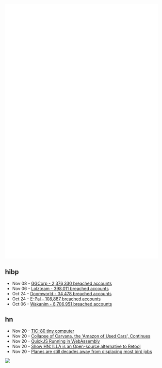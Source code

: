 ![Metrics](https://raw.githubusercontent.com/phixion/phixion/master/metrics.svg)

## hibp

<!--
for https://github.com/phixion/phixion/blob/main/.github/workflows/feeds.yml
-->
<!--START_SECTION:haveibeenpwnd-->
- Nov 08 - [GGCorp - 2,376,330 breached accounts](https://haveibeenpwned.com/PwnedWebsites#GGCorp)
- Nov 06 - [Lolzteam - 398,011 breached accounts](https://haveibeenpwned.com/PwnedWebsites#Lolzteam)
- Oct 24 - [Doomworld - 34,478 breached accounts](https://haveibeenpwned.com/PwnedWebsites#Doomworld)
- Oct 24 - [E-Pal - 108,887 breached accounts](https://haveibeenpwned.com/PwnedWebsites#EPal)
- Oct 06 - [Wakanim - 6,706,951 breached accounts](https://haveibeenpwned.com/PwnedWebsites#Wakanim)
<!--END_SECTION:haveibeenpwnd-->

## hn

<!--
for https://github.com/phixion/phixion/blob/main/.github/workflows/feeds.yml
-->
<!--START_SECTION:hn-->
- Nov 20 - [TIC-80 tiny computer](https://tic80.com/)
- Nov 20 - [Collapse of Carvana, the 'Amazon of Used Cars', Continues](https://www.thestreet.com/technology/the-collapse-of-carvana-the-amazon-of-used-cars-continues)
- Nov 20 - [QuickJS Running in WebAssembly](https://github.com/justjake/quickjs-emscripten)
- Nov 20 - [Show HN: ILLA is an Open-source alternative to Retool](https://github.com/illacloud/illa-builder)
- Nov 20 - [Planes are still decades away from displacing most bird jobs](https://guzey.com/ai/planes-vs-birds/)
<!--END_SECTION:hn-->

<!--
for https://yhype.me
-->
![](https://hit.yhype.me/github/profile?user_id=13013670)
